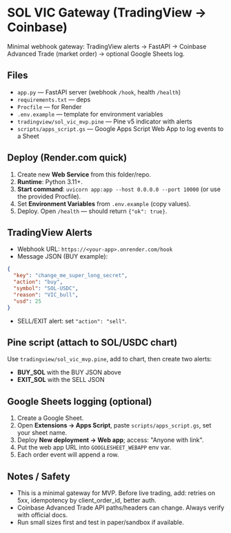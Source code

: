 # SOL VIC Gateway (TradingView → Coinbase)

Minimal webhook gateway: TradingView alerts → FastAPI → Coinbase Advanced Trade (market order) → optional Google Sheets log.

## Files
- `app.py` — FastAPI server (webhook `/hook`, health `/health`)
- `requirements.txt` — deps
- `Procfile` — for Render
- `.env.example` — template for environment variables
- `tradingview/sol_vic_mvp.pine` — Pine v5 indicator with alerts
- `scripts/apps_script.gs` — Google Apps Script Web App to log events to a Sheet

## Deploy (Render.com quick)
1. Create new **Web Service** from this folder/repo.
2. **Runtime**: Python 3.11+.
3. **Start command**: `uvicorn app:app --host 0.0.0.0 --port 10000` (or use the provided Procfile).
4. Set **Environment Variables** from `.env.example` (copy values).
5. Deploy. Open `/health` — should return `{"ok": true}`.

## TradingView Alerts
- Webhook URL: `https://<your-app>.onrender.com/hook`
- Message JSON (BUY example):
```json
{
  "key": "change_me_super_long_secret",
  "action": "buy",
  "symbol": "SOL-USDC",
  "reason": "VIC_bull",
  "usd": 25
}
```
- SELL/EXIT alert: set `"action": "sell"`.

## Pine script (attach to SOL/USDC chart)
Use `tradingview/sol_vic_mvp.pine`, add to chart, then create two alerts:
- **BUY_SOL** with the BUY JSON above
- **EXIT_SOL** with the SELL JSON

## Google Sheets logging (optional)
1. Create a Google Sheet.
2. Open **Extensions → Apps Script**, paste `scripts/apps_script.gs`, set your sheet name.
3. Deploy **New deployment → Web app**; access: "Anyone with link".
4. Put the web app URL into `GOOGLESHEET_WEBAPP` env var.
5. Each order event will append a row.

## Notes / Safety
- This is a minimal gateway for MVP. Before live trading, add: retries on 5xx, idempotency by client_order_id, better auth.
- Coinbase Advanced Trade API paths/headers can change. Always verify with official docs.
- Run small sizes first and test in paper/sandbox if available.
